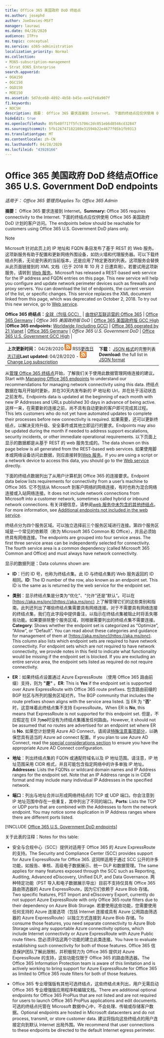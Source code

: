 ```yaml
---
title: Office 365 美国政府 DoD 终结点
ms.author: josephd
author: JoeDavies-MSFT
manager: laurawi
ms.date: 04/28/2020
audience: ITPro
ms.topic: conceptual
ms.service: o365-administration
localization_priority: Normal
ms.collection:
- M365-subscription-management
- Strat_O365_Enterprise
search.appverid:
- OGA150
- OGC150
- OGD150
- MOE150
ms.assetid: 5d7dce60-4892-4b58-b45e-ee42fe8a907f
f1.keywords:
- NOCSH
description: 摘要： Office 365 要求连接到 Internet。 下面的终结点应仅供使用 Office 365 美国政府 DoD 计划的客户访问。
hideEdit: true
ms.openlocfilehash: 05fb40f717f5fc5706c2dc051eb6d8546cd32847
ms.sourcegitcommit: 5fb126747182108e31594b22e4677f05b1fb9313
ms.translationtype: MT
ms.contentlocale: zh-CN
ms.lasthandoff: 04/28/2020
ms.locfileid: "43928166"
---
```

# <a name="office-365-us-government-dod-endpoints"></a><span data-ttu-id="a1ea3-104">Office 365 美国政府 DoD 终结点</span><span class="sxs-lookup"><span data-stu-id="a1ea3-104">Office 365 U.S. Government DoD endpoints</span></span>

<span data-ttu-id="a1ea3-105">*适用于： Office 365 管理员*</span><span class="sxs-lookup"><span data-stu-id="a1ea3-105">*Applies To: Office 365 Admin*</span></span>

 <span data-ttu-id="a1ea3-106">**摘要：** Office 365 要求连接到 Internet。</span><span class="sxs-lookup"><span data-stu-id="a1ea3-106">**Summary:** Office 365 requires connectivity to the Internet.</span></span> <span data-ttu-id="a1ea3-107">下面的终结点应仅供使用 Office 365 美国政府 DoD 计划的客户访问。</span><span class="sxs-lookup"><span data-stu-id="a1ea3-107">The endpoints below should be reachable for customers using Office 365 U.S. Government DoD plans only.</span></span>
  
> [!NOTE]
> <span data-ttu-id="a1ea3-p103">Microsoft 针对此页上的 IP 地址和 FQDN 条目发布了基于 REST 的 Web 服务。这项新服务有助于配置和更新网络外围设备，如防火墙和代理服务器。可以下载终结点列表，无论是列表的当前版本，还是应用了特定更改的列表。这项服务会替换从此页面链接到的 XML 文档（已于 2018 年 10 月 2 日遭弃用）。若要试用这项新服务，请转到 [Web 服务](office-365-ip-web-service.md)。</span><span class="sxs-lookup"><span data-stu-id="a1ea3-p103">Microsoft has released a REST-based web service for the IP address and FQDN entries on this page. This new service will help you configure and update network perimeter devices such as firewalls and proxy servers. You can download the list of endpoints, the current version of the list, or specific changes. This service replaces the XML document linked from this page, which was deprecated on October 2, 2018. To try out this new service, go to [Web service](office-365-ip-web-service.md).</span></span>
  
 <span data-ttu-id="a1ea3-113">**Office 365 终结点：**[全球（包括 GCC）](urls-and-ip-address-ranges.md) | [由世纪互联运营的 Office 365](urls-and-ip-address-ranges-21vianet.md)  | [Office 365 Germany](office-365-germany-endpoints.md) | *Office 365 美国政府版 DoD* | [Office 365 美国政府版 GCC High](office-365-u-s-government-gcc-high-endpoints.md) |</span><span class="sxs-lookup"><span data-stu-id="a1ea3-113">**Office 365 endpoints:** [Worldwide (including GCC)](urls-and-ip-address-ranges.md) | [Office 365 operated by 21 Vianet](urls-and-ip-address-ranges-21vianet.md)  | [Office 365 Germany](office-365-germany-endpoints.md) | *Office 365 U.S. Government DoD* | [Office 365 U.S. Government GCC High](office-365-u-s-government-gcc-high-endpoints.md) |</span></span>
  
|||
|:-----|:-----|
|<span data-ttu-id="a1ea3-114">**上次更新时间：** 04/28/2020 ![-](media/5dc6bb29-25db-4f44-9580-77c735492c4b.png) RSS[更改日志订阅](https://endpoints.office.com/version/USGOVDoD?allversions=true&format=rss&clientrequestid=b10c5ed1-bad1-445f-b386-b919946339a7)</span><span class="sxs-lookup"><span data-stu-id="a1ea3-114">**Last updated:** 04/28/2020 - ![RSS](media/5dc6bb29-25db-4f44-9580-77c735492c4b.png) [Change Log subscription](https://endpoints.office.com/version/USGOVDoD?allversions=true&format=rss&clientrequestid=b10c5ed1-bad1-445f-b386-b919946339a7)</span></span> <br/> |<span data-ttu-id="a1ea3-115">**下载：** [JSON 格式](https://endpoints.office.com/endpoints/USGOVDoD?clientrequestid=b10c5ed1-bad1-445f-b386-b919946339a7)的完整列表</span><span class="sxs-lookup"><span data-stu-id="a1ea3-115">**Download:** the full list in [JSON format](https://endpoints.office.com/endpoints/USGOVDoD?clientrequestid=b10c5ed1-bad1-445f-b386-b919946339a7)</span></span> <br/> |

 <span data-ttu-id="a1ea3-116">从[管理 Office 365 终结点](managing-office-365-endpoints.md)开始，了解我们关于使用此数据管理网络连接的建议。</span><span class="sxs-lookup"><span data-stu-id="a1ea3-116">Start with [Managing Office 365 endpoints](managing-office-365-endpoints.md) to understand our recommendations for managing network connectivity using this data.</span></span> <span data-ttu-id="a1ea3-117">终结点数据在每月开始时更新，并在30天内发布新的 IP 地址和 Url，并在处于活动状态之前发布。</span><span class="sxs-lookup"><span data-stu-id="a1ea3-117">Endpoints data is updated at the beginning of each month with new IP Addresses and URLs published 30 days in advance of being active.</span></span> <span data-ttu-id="a1ea3-118">这样一来，在需要新的连接之前，尚不具有自动更新的客户即可完成其过程。</span><span class="sxs-lookup"><span data-stu-id="a1ea3-118">This lets customers who do not yet have automated updates to complete their processes before new connectivity is required.</span></span> <span data-ttu-id="a1ea3-119">如果需要，还可以更新终结点，以解决支持升级、安全事件或其他立即运行的要求。</span><span class="sxs-lookup"><span data-stu-id="a1ea3-119">Endpoints may also be updated during the month if needed to address support escalations, security incidents, or other immediate operational requirements.</span></span> <span data-ttu-id="a1ea3-120">以下页面上显示的数据都是从基于 REST 的 web 服务生成的。</span><span class="sxs-lookup"><span data-stu-id="a1ea3-120">The data shown on this page below is all generated from the REST-based web services.</span></span> <span data-ttu-id="a1ea3-121">如果使用脚本或网络设备访问此数据，则应直接转到[Web 服务](office-365-ip-web-service.md)。</span><span class="sxs-lookup"><span data-stu-id="a1ea3-121">If you are using a script or a network device to access this data, you should go to the [Web service](office-365-ip-web-service.md) directly.</span></span>

<span data-ttu-id="a1ea3-122">下面的终结点数据列出了从用户计算机到 Office 365 的连接要求。</span><span class="sxs-lookup"><span data-stu-id="a1ea3-122">Endpoint data below lists requirements for connectivity from a user’s machine to Office 365.</span></span> <span data-ttu-id="a1ea3-123">它不包括从 Microsoft 到客户网络的网络连接，有时也称为混合网络连接或入站网络连接。</span><span class="sxs-lookup"><span data-stu-id="a1ea3-123">It does not include network connections from Microsoft into a customer network, sometimes called hybrid or inbound network connections.</span></span> <span data-ttu-id="a1ea3-124">有关详细信息，请参阅[web 服务中未包含的其他终结点](additional-office365-ip-addresses-and-urls.md)。</span><span class="sxs-lookup"><span data-stu-id="a1ea3-124">For more information, see [Additional endpoints not included in the web service](additional-office365-ip-addresses-and-urls.md).</span></span> 

<span data-ttu-id="a1ea3-p106">终结点分为四个服务区域。可以独立选择前三个服务区域进行连接。第四个服务区域是一个常见的依赖项（称为 Microsoft 365 Common 和 Office），并且必须始终具有网络连接。</span><span class="sxs-lookup"><span data-stu-id="a1ea3-p106">The endpoints are grouped into four service areas. The first three service areas can be independently selected for connectivity. The fourth service area is a common dependency (called Microsoft 365 Common and Office) and must always have network connectivity.</span></span>

<span data-ttu-id="a1ea3-128">显示的数据列是：</span><span class="sxs-lookup"><span data-stu-id="a1ea3-128">Data columns shown are:</span></span>

- <span data-ttu-id="a1ea3-p107">**ID**：行的 ID 号，也称为终结点集。此 ID 与终结点集的 Web 服务返回的 ID 相同。</span><span class="sxs-lookup"><span data-stu-id="a1ea3-p107">**ID**: The ID number of the row, also known as an endpoint set. This ID is the same as is returned by the web service for the endpoint set.</span></span>

- <span data-ttu-id="a1ea3-p108">**类别**：显示终结点集是分类为“优化”、“允许”还是“默认”。可以在 [https://aka.ms/pnc](https://aka.ms/pnc) 上了解管理它们的这些类别和指南。此列还列出了哪些终结点集需要具有网络连接。对于不需要具有网络连接的终结点集，我们在此字段中提供备注，以指示在终结点集被阻止时将丢失哪些功能。如果要排除整个服务区域，则根据需要列出的终结点集不需要连接。</span><span class="sxs-lookup"><span data-stu-id="a1ea3-p108">**Category**: Shows whether the endpoint set is categorized as “Optimize”, “Allow”, or “Default”. You can read about these categories and guidance for management of them at [https://aka.ms/pnc](https://aka.ms/pnc). This column also lists which endpoint sets are required to have network connectivity. For endpoint sets which are not required to have network connectivity, we provide notes in this field to indicate what functionality would be missing if the endpoint set is blocked. If you are excluding an entire service area, the endpoint sets listed as required do not require connectivity.</span></span>

- <span data-ttu-id="a1ea3-136">**ER**：如果终结点设置通过 Azure ExpressRoute （使用 Office 365 路由前缀）支持，则为 **"是"** 。</span><span class="sxs-lookup"><span data-stu-id="a1ea3-136">**ER**: This is **Yes** if the endpoint set is supported over Azure ExpressRoute with Office 365 route prefixes.</span></span> <span data-ttu-id="a1ea3-137">包含路由前缀的 BGP 社区与所列的服务区域对齐。</span><span class="sxs-lookup"><span data-stu-id="a1ea3-137">The BGP community that includes the route prefixes shown aligns with the service area listed.</span></span> <span data-ttu-id="a1ea3-138">当 ER 为 "**否**" 时，这意味着此终结点集不支持 ExpressRoute。</span><span class="sxs-lookup"><span data-stu-id="a1ea3-138">When ER is **No**, this means that ExpressRoute is not supported for this endpoint set.</span></span> <span data-ttu-id="a1ea3-139">但是，不应假定在 ER 为**no**时没有为终结点集播发任何路由。</span><span class="sxs-lookup"><span data-stu-id="a1ea3-139">However, it should not be assumed that no routes are advertised for an endpoint set where ER is **No**.</span></span> <span data-ttu-id="a1ea3-140">如果您计划使用 Azure AD Connect，请阅读[特殊注意事项部分](https://docs.microsoft.com/azure/active-directory/hybrid/reference-connect-instances#microsoft-azure-government)，以确保您具有适当的 Azure ad connect 配置。</span><span class="sxs-lookup"><span data-stu-id="a1ea3-140">If you plan to use Azure AD Connect, read the [special considerations section](https://docs.microsoft.com/azure/active-directory/hybrid/reference-connect-instances#microsoft-azure-government) to ensure you have the appropriate Azure AD Connect configuration.</span></span>

- <span data-ttu-id="a1ea3-p110">**地址**：列出终结点集的 FQDN 或通配符域名以及 IP 地址范围。请注意，IP 地址范围采用 CIDR 格式，并且可能包含指定网络中的许多单独 IP 地址。</span><span class="sxs-lookup"><span data-stu-id="a1ea3-p110">**Addresses**: Lists the FQDNs or wildcard domain names and IP Address ranges for the endpoint set. Note that an IP Address range is in CIDR format and may include many individual IP Addresses in the specified network.</span></span>
 
- <span data-ttu-id="a1ea3-p111">**端口**：列出与地址合并以形成网络终结点的 TCP 或 UDP 端口。你会注意到 IP 地址范围中存在一些重复，其中列出了不同的端口。</span><span class="sxs-lookup"><span data-stu-id="a1ea3-p111">**Ports**: Lists the TCP or UDP ports that are combined with the Addresses to form the network endpoint. You may notice some duplication in IP Address ranges where there are different ports listed.</span></span>
 
[!INCLUDE [Office 365 U.S. Government DoD endpoints](./includes/office-365-u.s.-government-dod-endpoints.md)]
  
<span data-ttu-id="a1ea3-145">关于此表的注释：</span><span class="sxs-lookup"><span data-stu-id="a1ea3-145">Notes for this table:</span></span>

- <span data-ttu-id="a1ea3-146">安全与合规中心（SCC）提供对适用于 Office 365 的 Azure ExpressRoute 的支持。</span><span class="sxs-lookup"><span data-stu-id="a1ea3-146">The Security and Compliance Center (SCC) provides support for Azure ExpressRoute for Office 365.</span></span> <span data-ttu-id="a1ea3-147">这同样适用于通过 SCC 公开的许多功能，如报告、审核、高级电子数据展示、统一 DLP 和数据管理。</span><span class="sxs-lookup"><span data-stu-id="a1ea3-147">The same applies for many features exposed through the SCC such as Reporting, Auditing, Advanced eDiscovery, Unified DLP, and Data Governance.</span></span> <span data-ttu-id="a1ea3-148">两种特定功能（PST 导入和电子数据展示导出）目前不支持仅具有 Office 365 路由筛选器的 Azure ExpressRoute，因为它们依赖于 Azure Blob 存储。</span><span class="sxs-lookup"><span data-stu-id="a1ea3-148">Two specific features, PST Import and eDiscovery Export, currently do not support Azure ExpressRoute with only Office 365 route filters due to their dependency on Azure Blob Storage.</span></span> <span data-ttu-id="a1ea3-149">若要使用这些功能，您需要使用任何支持的 Azure 连接选项（包括 Internet 连接或具有 Azure 公用路由筛选器的 Azure ExpressRoute）以独立方式连接到 Azure Blob 存储。</span><span class="sxs-lookup"><span data-stu-id="a1ea3-149">To consume those features, you need separate connectivity to Azure Blob Storage using any supportable Azure connectivity options, which include Internet connectivity or Azure ExpressRoute with Azure Public route filters.</span></span> <span data-ttu-id="a1ea3-150">您必须评估这两个功能的建立此类连接。</span><span class="sxs-lookup"><span data-stu-id="a1ea3-150">You have to evaluate establishing such connectivity for both of those features.</span></span> <span data-ttu-id="a1ea3-151">Office 365 信息保护团队了解此限制，并积极努力为 Office 365 提供对 Azure ExpressRoute 的支持，这些功能仅限于 Office 365 的路由筛选器。</span><span class="sxs-lookup"><span data-stu-id="a1ea3-151">The Office 365 Information Protection team is aware of this limitation and is actively working to bring support for Azure ExpressRoute for Office 365 as limited to Office 365 route filters for both of those features.</span></span>

- <span data-ttu-id="a1ea3-152">Office 365 专业增强版有其他可选终结点，这些终结点未列出，用户无需启动 Office 365 专业增强版应用程序和编辑文档。</span><span class="sxs-lookup"><span data-stu-id="a1ea3-152">There are additional optional endpoints for Office 365 ProPlus that are not listed and are not required for users to launch Office 365 ProPlus applications and edit documents.</span></span> <span data-ttu-id="a1ea3-153">可选的终结点托管在 Microsoft 数据中心中，不会处理、传输或存储客户数据。</span><span class="sxs-lookup"><span data-stu-id="a1ea3-153">Optional endpoints are hosted in Microsoft datacenters and do not process, transmit, or store customer data.</span></span> <span data-ttu-id="a1ea3-154">建议将指向这些终结点的用户连接定向到默认 Internet 出局外围。</span><span class="sxs-lookup"><span data-stu-id="a1ea3-154">We recommend that user connections to these endpoints be directed to the default Internet egress perimeter.</span></span>
